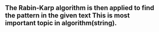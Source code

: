  The Rabin-Karp algorithm is then applied to find the pattern in the given text
 This is  most important topic in algorithm(string).
   ----------------------------------------------------------------------------------
